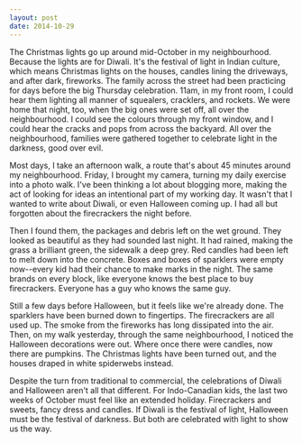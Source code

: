 ```yaml
---
layout: post
date: 2014-10-29
---
```


The Christmas lights go up around mid-October in my neighbourhood. Because the lights are for Diwali. It's the festival of light in Indian culture, which means Christmas lights on the houses, candles lining the driveways, and after dark, fireworks. The family across the street had been practicing for days before the big Thursday celebration. 11am, in my front room, I could hear them lighting all manner of squealers, cracklers, and rockets. We were home that night, too, when the big ones were set off, all over the neighbourhood. I could see the colours through my front window, and I could hear the cracks and pops from across the backyard. All over the neighbourhood, families were gathered together to celebrate light in the darkness, good over evil.

Most days, I take an afternoon walk, a route that's about 45 minutes around my neighbourhood. Friday, I brought my camera, turning my daily exercise into a photo walk. I've been thinking a lot about blogging more, making the act of looking for ideas an intentional part of my working day. It wasn't that I wanted to write about Diwali, or even Halloween coming up. I had all but forgotten about the firecrackers the night before.

Then I found them, the packages and debris left on the wet ground. They looked as beautiful as they had sounded last night. It had rained, making the grass a brilliant green, the sidewalk a deep grey. Red candles had been left to melt down into the concrete. Boxes and boxes of sparklers were empty now--every kid had their chance to make marks in the night. The same brands on every block, like everyone knows the best place to buy firecrackers. Everyone has a guy who knows the same guy.

Still a few days before Halloween, but it feels like we're already done. The sparklers have been burned down to fingertips. The firecrackers are all used up. The smoke from the fireworks has long dissipated into the air. Then, on my walk yesterday, through the same neighbourhood, I noticed the Halloween decorations were out. Where once there were candles, now there are pumpkins. The Christmas lights have been turned out, and the houses draped in white spiderwebs instead. 

Despite the turn from traditional to commercial, the celebrations of Diwali and Halloween aren't all that different. For Indo-Canadian kids, the last two weeks of October must feel like an extended holiday. Firecrackers and sweets, fancy dress and candles. If Diwali is the festival of light, Halloween must be the festival of darkness. But both are celebrated with light to show us the way.
